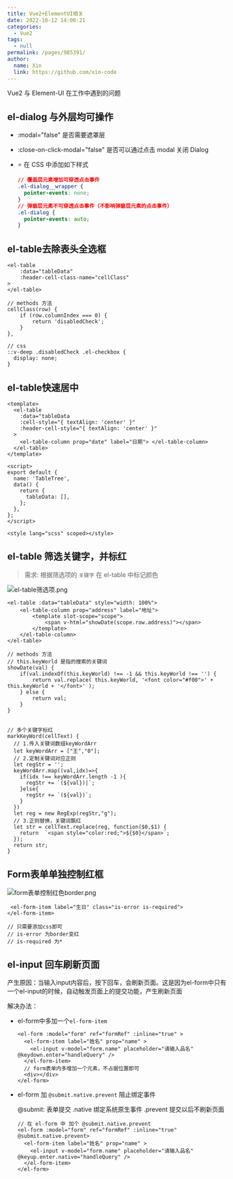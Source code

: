 ```yaml
---
title: Vue2+ElementUI相关
date: 2022-10-12 14:00:21
categories:
  - Vue2
tags:
  - null
permalink: /pages/985391/
author:
  name: Xin
  link: https://github.com/xin-code
---
```


Vue2 与 Element-UI 在工作中遇到的问题

<!-- more -->



## el-dialog 与外层均可操作

- :modal="false" 是否需要遮罩层

- :close-on-click-modal="false" 是否可以通过点击 modal 关闭 Dialog

- :star: 在 CSS 中添加如下样式

  ```css
  // 覆盖层元素增加可穿透点击事件
  .el-dialog__wrapper {
    pointer-events: none;
  }
  // 弹窗层元素不可穿透点击事件（不影响弹窗层元素的点击事件）
  .el-dialog {
    pointer-events: auto;
  }
  ```



## el-table去除表头全选框

```vue
<el-table
	:data="tableData"
	:header-cell-class-name="cellClass"
>
</el-table>

// methods 方法 
cellClass(row) {
	if (row.columnIndex === 0) {
		return 'disabledCheck';
	}
},

// css
::v-deep .disabledCheck .el-checkbox {
  display: none;
}
```



## el-table快速居中

```vue
<template>
  <el-table
    :data="tableData
    :cell-style="{ textAlign: 'center' }"
    :header-cell-style="{ textAlign: 'center' }"
  >
    <el-table-column prop="date" label="日期"> </el-table-column>
  </el-table>
</template>

<script>
export default {
  name: 'TableTree',
  data() {
    return {
      tableData: [],
    };
  },
};
</script>

<style lang="scss" scoped></style>
```





## el-table 筛选关键字，并标红

> 需求: 根据筛选项的 `关键字` 在 el-table 中标记颜色

![el-table筛选项.png](https://s2.loli.net/2022/11/23/pQEec9jWHuvTL5R.png)

```vue
<el-table :data="tableData" style="width: 100%">
    <el-table-column prop="address" label="地址">
        <template slot-scope="scope">
			<span v-html="showDate(scope.row.address)"></span>
        </template>
    </el-table-column>
</el-table>

// methods 方法 
// this.keyWorld 是指的搜索的关键词 
showDate(val) { 
	if(val.indexOf(this.keyWorld) !== -1 && this.keyWorld !== '') { 
		return val.replace( this.keyWorld, '<font color="#f00">' + this.keyWorld + '</font>' ); 
	} else { 
		return val; 
	} 
}


// 多个关键字标红
markKeyWord(cellText) {
  // 1.传入关键词数组keyWordArr
  let keyWordArr = ["王","0"];
  // 2.定制关键词对应正则
  let regStr = '';
  keyWordArr.map((val,idx)=>{
    if(idx !== keyWordArr.length -1 ){
      regStr += `(${val})|`;
    }else{
      regStr += `(${val})`;
    }
  })
  let reg = new RegExp(regStr,"g");
  // 3.正则替换，关键词飘红
  let str = cellText.replace(reg, function($0,$1) {
    return  `<span style="color:red;">${$0}</span>`;
  });
  return str;
}

```







## Form表单单独控制红框

![form表单控制红色border.png](https://s2.loli.net/2023/02/01/OVrMgUm87GQH4oh.png)

```vue
 <el-form-item label="生日" class="is-error is-required">
</el-form-item>

// 只需要添加css即可
// is-error 为border变红
// is-required 为*
```





## el-input 回车刷新页面

产生原因：当输入input内容后，按下回车，会刷新页面。这是因为el-form中只有一个el-input的时候，自动触发页面上的提交功能，产生刷新页面

解决办法：

- el-form中多加一个`el-form-item`

  ```vue
  <el-form :model="form" ref="formRef" :inline="true" >
    <el-form-item label="姓名" prop="name" >
      <el-input v-model="form.name" placeholder="请输入品名" @keydown.enter="handleQuery" />
    </el-form-item>
    // form表单内多增加一个元素，不占据位置即可
    <div></div>
  </el-form>
  ```

- el-form 加 `@submit.native.prevent` 阻止绑定事件

  @submit: 表单提交
  .native 绑定系统原生事件
  .prevent 提交以后不刷新页面

  ```vue
  // 在 el-form 中 加个 @submit.native.prevent
  <el-form :model="form" ref="formRef" :inline="true" @submit.native.prevent>
    <el-form-item label="姓名" prop="name" >
      <el-input v-model="form.name" placeholder="请输入品名" @keyup.enter.native="handleQuery" />
    </el-form-item>
  </el-form>
  ```

  

